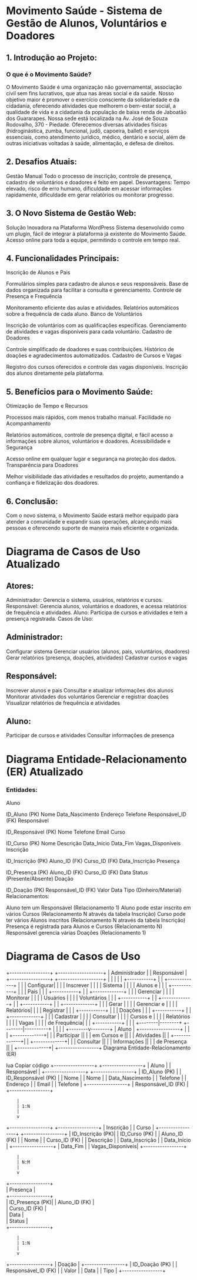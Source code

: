 # Movimento Saúde - Sistema de Gestão de Alunos, Voluntários e Doadores

## 1. Introdução ao Projeto:

### O que é o Movimento Saúde?
O Movimento Saúde é uma organização não governamental, associação civil sem fins lucrativos, que atua nas áreas social e da saúde. Nosso objetivo maior é promover o exercício consciente da solidariedade e da cidadania, oferecendo atividades que melhorem o bem-estar social, a qualidade de vida e a cidadania da população de baixa renda de Jaboatão dos Guararapes.
Nossa sede está localizada na Av. José de Souza Rodovalho, 370 - Piedade. Oferecemos diversas atividades físicas (hidroginástica, zumba, funcional, judô, capoeira, ballet) e serviços essenciais, como atendimento jurídico, médico, dentário e social, além de outras iniciativas voltadas à saúde, alimentação, e defesa de direitos.

## 2. Desafios Atuais:
Gestão Manual
Todo o processo de inscrição, controle de presença, cadastro de voluntários e doadores é feito em papel.
Desvantagens: Tempo elevado, risco de erro humano, dificuldade em acessar informações rapidamente, dificuldade em gerar relatórios ou monitorar progresso.

## 3. O Novo Sistema de Gestão Web:
Solução Inovadora na Plataforma WordPress
Sistema desenvolvido como um plugin, fácil de integrar à plataforma já existente do Movimento Saúde.
Acesso online para toda a equipe, permitindo o controle em tempo real.

## 4. Funcionalidades Principais:
Inscrição de Alunos e Pais

Formulários simples para cadastro de alunos e seus responsáveis.
Base de dados organizada para facilitar a consulta e gerenciamento.
Controle de Presença e Frequência

Monitoramento eficiente das aulas e atividades.
Relatórios automáticos sobre a frequência de cada aluno.
Banco de Voluntários

Inscrição de voluntários com as qualificações específicas.
Gerenciamento de atividades e vagas disponíveis para cada voluntário.
Cadastro de Doadores

Controle simplificado de doadores e suas contribuições.
Histórico de doações e agradecimentos automatizados.
Cadastro de Cursos e Vagas

Registro dos cursos oferecidos e controle das vagas disponíveis.
Inscrição dos alunos diretamente pela plataforma.

## 5. Benefícios para o Movimento Saúde:
Otimização de Tempo e Recursos

Processos mais rápidos, com menos trabalho manual.
Facilidade no Acompanhamento

Relatórios automáticos, controle de presença digital, e fácil acesso a informações sobre alunos, voluntários e doadores.
Acessibilidade e Segurança

Acesso online em qualquer lugar e segurança na proteção dos dados.
Transparência para Doadores

Melhor visibilidade das atividades e resultados do projeto, aumentando a confiança e fidelização dos doadores.

## 6. Conclusão:
Com o novo sistema, o Movimento Saúde estará melhor equipado para atender a comunidade e expandir suas operações, alcançando mais pessoas e oferecendo suporte de maneira mais eficiente e organizada.




# Diagrama de Casos de Uso Atualizado

## Atores:
Administrador: Gerencia o sistema, usuários, relatórios e cursos.
Responsável: Gerencia alunos, voluntários e doadores, e acessa relatórios de frequência e atividades.
Aluno: Participa de cursos e atividades e tem a presença registrada.
Casos de Uso:

## Administrador:
Configurar sistema
Gerenciar usuários (alunos, pais, voluntários, doadores)
Gerar relatórios (presença, doações, atividades)
Cadastrar cursos e vagas

## Responsável:
Inscrever alunos e pais
Consultar e atualizar informações dos alunos
Monitorar atividades dos voluntários
Gerenciar e registrar doações
Visualizar relatórios de frequência e atividades

## Aluno:
Participar de cursos e atividades
Consultar informações de presença


# Diagrama Entidade-Relacionamento (ER) Atualizado

### Entidades:

Aluno

ID_Aluno (PK)
Nome
Data_Nascimento
Endereço
Telefone
Responsável_ID (FK)
Responsável

ID_Responsável (PK)
Nome
Telefone
Email
Curso

ID_Curso (PK)
Nome
Descrição
Data_Início
Data_Fim
Vagas_Disponíveis
Inscrição

ID_Inscrição (PK)
Aluno_ID (FK)
Curso_ID (FK)
Data_Inscrição
Presença

ID_Presença (PK)
Aluno_ID (FK)
Curso_ID (FK)
Data
Status (Presente/Absente)
Doação

ID_Doação (PK)
Responsável_ID (FK)
Valor
Data
Tipo (Dinheiro/Material)
Relacionamentos:

Aluno tem um Responsável (Relacionamento 1)
Aluno pode estar inscrito em vários Cursos (Relacionamento N através da tabela Inscrição)
Curso pode ter vários Alunos inscritos (Relacionamento N através da tabela Inscrição)
Presença é registrada para Alunos e Cursos (Relacionamento N)
Responsável gerencia várias Doações (Relacionamento 1)


# Diagrama de Casos de Uso

+-----------------+          +-------------------+
|   Administrador |          |    Responsável    |
+-----------------+          +-------------------+
|                 |          |                   |
|  +-----------+  |          |  +-------------+  |
|  | Configurar|  |          |  | Inscrever   |  |
|  | Sistema   |  |          |  | Alunos e    |  |
|  +-----------+  |          |  | Pais        |  |
|  +-----------+  |          |  +-------------+  |
|  | Gerenciar |  |          |  | Monitorar   |  |
|  | Usuários  |  |          |  | Voluntários |  |
|  +-----------+  |          |  +-------------+  |
|  +-----------+  |          |  +-------------+  |
|  | Gerar     |  |          |  | Gerenciar e |  |
|  | Relatórios|  |          |  | Registrar   |  |
|  +-----------+  |          |  | Doações     |  |
|  +-----------+  |          |  +-------------+  |
|  | Cadastrar |  |          |  | Consultar   |  |
|  | Cursos e |  |          |  | Relatórios  |  |
|  | Vagas    |  |          |  | de Frequência| |
|  +-----------+  |          |                   |
+--------|--------+          +--------|----------+
         |                           |
         |                           |
+--------v--------+
|     Aluno       |
+-----------------+
|                 |
|  +-------------+|
|  | Participar  ||
|  | em Cursos e ||
|  | Atividades  ||
|  +-------------+|
|  +-------------+|
|  | Consultar   ||
|  | Informações ||
|  | de Presença ||
|  +-------------+|
+-----------------+
Diagrama Entidade-Relacionamento (ER)

lua
Copiar código
+-----------------+     +-----------------+
|    Aluno        |     |  Responsável    |
+-----------------+     +-----------------+
| ID_Aluno (PK)   |     | ID_Responsável (PK) |
| Nome            |     | Nome            |
| Data_Nascimento  |     | Telefone        |
| Endereço        |     | Email           |
| Telefone        |     +-----------------+
| Responsável_ID (FK) |      
+-----------------+     

        |
        | 1:N
        |
        v

+-----------------+     +-----------------+
|  Inscrição      |     |     Curso       |
+-----------------+     +-----------------+
| ID_Inscrição (PK)|     | ID_Curso (PK)   |
| Aluno_ID (FK)   |     | Nome            |
| Curso_ID (FK)   |     | Descrição       |
| Data_Inscrição  |     | Data_Início     |
+-----------------+     | Data_Fim        |
                        | Vagas_Disponíveis|
                        +-----------------+

        |
        | N:M
        |
        v

+-----------------+     
|   Presença      |     
+-----------------+     
| ID_Presença (PK)|
| Aluno_ID (FK)   |     
| Curso_ID (FK)   |     
| Data            |     
| Status          |     
+-----------------+     

        |
        | 1:N
        |
        v

+-----------------+
|     Doação      |
+-----------------+
| ID_Doação (PK)  |
| Responsável_ID (FK) |
| Valor           |
| Data            |
| Tipo            |
+-----------------+

